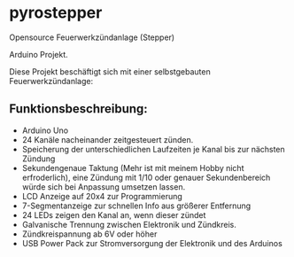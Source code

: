 # pyrostepper
Opensource Feuerwerkzündanlage (Stepper)

Arduino Projekt.

Diese Projekt beschäftigt sich mit einer selbstgebauten Feuerwerkzündanlage:

## Funktionsbeschreibung:

- Arduino Uno 
- 24 Kanäle nacheinander zeitgesteuert zünden.
- Speicherung der unterschiedlichen Laufzeiten je Kanal bis zur nächsten Zündung
- Sekundengenaue Taktung (Mehr ist mit meinem Hobby nicht erfroderlich), eine Zündung mit 1/10 oder genauer Sekundenbereich würde sich bei Anpassung umsetzen lassen.
- LCD Anzeige auf 20x4 zur Programmierung
- 7-Segmentanzeige zur schnellen Info aus größerer Entfernung
- 24 LEDs zeigen den Kanal an, wenn dieser zündet
- Galvanische Trennung zwischen Elektronik und Zündkreis. 
- Zündkreispannung ab 6V oder höher
- USB Power Pack zur Stromversorgung der Elektronik und des Arduinos
